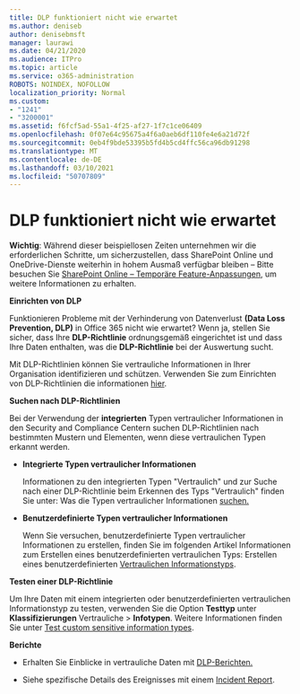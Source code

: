 ```yaml
---
title: DLP funktioniert nicht wie erwartet
ms.author: deniseb
author: denisebmsft
manager: laurawi
ms.date: 04/21/2020
ms.audience: ITPro
ms.topic: article
ms.service: o365-administration
ROBOTS: NOINDEX, NOFOLLOW
localization_priority: Normal
ms.custom:
- "1241"
- "3200001"
ms.assetid: f6fcf5ad-55a1-4f25-af27-1f7c1ce06409
ms.openlocfilehash: 0f07e64c95675a4f6a0aeb6df110fe4e6a21d72f
ms.sourcegitcommit: 0eb4f9bde53395b5fd4b5cd4ffc56ca96db91298
ms.translationtype: MT
ms.contentlocale: de-DE
ms.lasthandoff: 03/10/2021
ms.locfileid: "50707809"
---
```

# <a name="dlp-not-working-as-expected"></a>DLP funktioniert nicht wie erwartet

**Wichtig**: Während dieser beispiellosen Zeiten unternehmen wir die erforderlichen Schritte, um sicherzustellen, dass SharePoint Online und OneDrive-Dienste weiterhin in hohem Ausmaß verfügbar bleiben – Bitte besuchen Sie [SharePoint Online – Temporäre Feature-Anpassungen](https://aka.ms/ODSPAdjustments), um weitere Informationen zu erhalten.

 **Einrichten von DLP**

Funktionieren Probleme mit der Verhinderung von Datenverlust **(Data Loss Prevention, DLP)** in Office 365 nicht wie erwartet? Wenn ja, stellen Sie sicher, dass Ihre **DLP-Richtlinie** ordnungsgemäß eingerichtet ist und dass Ihre Daten enthalten, was die **DLP-Richtlinie** bei der Auswertung sucht.
  
Mit DLP-Richtlinien können Sie vertrauliche Informationen in Ihrer Organisation identifizieren und schützen. Verwenden Sie zum Einrichten von DLP-Richtlinien die informationen [hier](https://docs.microsoft.com/microsoft-365/compliance/create-a-dlp-policy-from-a-template).
  
 **Suchen nach DLP-Richtlinien**
  
Bei der Verwendung der **integrierten** Typen vertraulicher Informationen in den Security and Compliance Centern suchen DLP-Richtlinien nach bestimmten Mustern und Elementen, wenn diese vertraulichen Typen erkannt werden.
  
- **Integrierte Typen vertraulicher Informationen**

    Informationen zu den integrierten Typen "Vertraulich" und zur Suche nach einer DLP-Richtlinie beim Erkennen des Typs "Vertraulich" finden Sie unter: Was die Typen vertraulicher Informationen [suchen.](https://docs.microsoft.com/microsoft-365/compliance/sensitive-information-type-entity-definitions)

- **Benutzerdefinierte Typen vertraulicher Informationen**

    Wenn Sie versuchen, benutzerdefinierte Typen vertraulicher Informationen zu erstellen, finden Sie im folgenden Artikel Informationen zum Erstellen eines benutzerdefinierten vertraulichen Typs: Erstellen eines benutzerdefinierten [Vertraulichen Informationstyps](https://docs.microsoft.com/microsoft-365/compliance/create-a-custom-sensitive-information-type).

**Testen einer DLP-Richtlinie**

Um Ihre Daten mit einem integrierten oder benutzerdefinierten vertraulichen Informationstyp zu testen, verwenden Sie die Option **Testtyp** unter **Klassifizierungen** Vertrauliche  >  **Infotypen**. Weitere Informationen finden Sie unter [Test custom sensitive information types](https://docs.microsoft.com/microsoft-365/compliance/create-a-custom-sensitive-information-type#create-custom-sensitive-information-types-in-the-security--compliance-center).

 **Berichte**
  
- Erhalten Sie Einblicke in vertrauliche Daten mit [DLP-Berichten.](https://docs.microsoft.com/microsoft-365/compliance/data-loss-prevention-policies#dlp-reports)

- Siehe spezifische Details des Ereignisses mit einem [Incident Report](https://docs.microsoft.com/microsoft-365/compliance/data-loss-prevention-policies#incident-reports).
